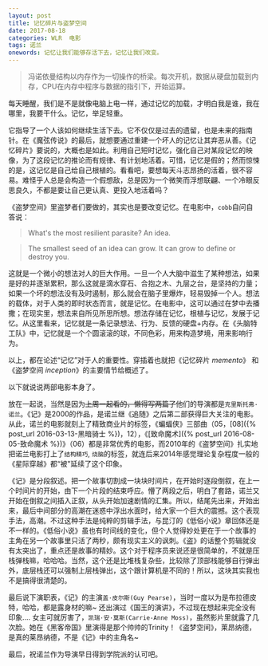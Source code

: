 ```yaml
---
layout: post
title: 记忆碎片与盗梦空间
date: 2017-08-18
categories: WLR  电影
tags: 诺兰
onewords: 记忆让我们能够存活下去，记忆让我们改变。
---
```

> 冯诺依曼结构以内存作为一切操作的桥梁。每次开机，数据从硬盘加载到内存，CPU在内存中程序与数据的指引下，开始运算。

每天睡醒，我们是不是就像电脑上电一样，通过记忆的加载，才明白我是谁，我在哪里，我要干什么。记忆，举足轻重。

它指导了一个人该如何继续生活下去。它不仅仅是过去的遗留，也是未来的指南针。在《魔弦传说》的最后，就想要通过重建一个坏人的记忆让其弃恶从善。《记忆碎片》要说的，大概也是如此。利用自己短时记忆，强化自己对某段记忆的映像，为了这段记忆的推论而有规律、有计划地活着。可惜，记忆是假的；然而惊悚的是，这记忆是自己给自己根植的。看看吧，要想每天斗志昂扬的活着，很不容易。难怪乎人总是会构造一个假想敌，总是因为一个微笑而浮想联翩、一个冷眼反思良久，不都是要让自己更认真、更投入地活着吗？

《盗梦空间》里盗梦者们要做的，其实也是要改变记忆。在电影中，`cobb`自问自答说：

> What's the most resilient parasite? An idea.

> The smallest seed of an idea can grow. It can grow to define or destroy you.

这就是一个微小的想法对人的巨大作用。一旦一个人大脑中滋生了某种想法，如果是好的并逐渐累积，那么这就是滴水穿石、合抱之木、九层之台，是坚持的力量；如果一个坏的想法没有及时遏制，那么就会在脑子里爆炸，轻易毁掉一个人。想法的载体，对于人类的即时状态而言，就是记忆。在电影中，这可以通过在梦中去播撒；在现实里，想法来自所见所思所想。想法存储在记忆，根植与记忆，发展于记忆。从这里看来，记忆就是一条记录想法、行为、反馈的硬盘+内存。在《头脑特工队》中，记忆就是一个个圆滚滚的球，不同色彩，用来构造梦境，用来影响行为。

以上，都在论述“记忆”对于人的重要性。穿插着也就把《记忆碎片 *memento*》 和 《盗梦空间 *inception*》的主要情节给概述了。

以下就说说两部电影本身了。

放在一起说，当然是因为<del>上周一起看的，懒得写两篇了</del>他们的导演都是`克里斯托弗·诺兰`。《记》是2000的作品，是诺兰继《追随》之后第二部获得巨大关注的电影。从此，诺兰的电影就刻上了精致商业片的标签，《蝙蝠侠》三部曲（05，[08]({% post_url 2016-03-13-黑暗骑士 %})，12），《[致命魔术]({% post_url 2016-08-05-致命魔术 %})》（06）都是非常优秀的电影，而2010年的《盗梦空间》扎实地把诺兰电影打上了`结构精巧`, `烧脑`的标签，就连后来2014年感觉理论复杂程度一般的《星际穿越》都“被"延续了这个印象。

《记》是分段叙述。把一个故事切割成一块块时间片，在开始时逐段倒叙，在上一个时间片的开始，由下一个片段的结束呼应。懵了两段之后，明白了套路，诺兰又开始在倒叙之间插入正叙，从头开始加速剧情的汇集。所以，结尾先出来，开始出来，最后中间部分的高潮在迷惑中浮出水面时，给大家一个巨大的震撼。这个表现手法，高潮。不过这种手法是纯粹的剪辑手法，与昆汀的《低俗小说》章回体还是不一样的。《低俗小说》虽也有时间线的变化，但个人觉得妙处更在于一个故事的主角在另一个故事里只活了两秒，颇有现实主义的讽刺。《盗》的话整个剪辑就没有太突出了，重点还是故事的精妙。这个对于程序员来说还是很简单的，不就是压栈弹栈嘛，哈哈哈。当然，这个还是比堆栈复杂些，比较除了顶部栈能够自行弹出外，底层栈还可以强制上层栈弹出，这个跟计算机是不同的！所以，这块其实我也不是搞得很清楚的。

最后说下演职表，《记》的主演`盖·皮尔斯(Guy Pearse)`，当时一度以为是布拉德皮特，哈哈，都是露身材的嘛~ 还出演过《国王的演讲》，不过现在想起来完全没有印象.... 女主可就厉害了，`凯瑞·安·莫斯(Carrie-Anne Moss)`，虽然影片里就露了几次脸。她在《黑客帝国》里演得是那个帅帅的Trinity！《盗梦空间》，莱昂纳德，是真的莱昂纳德，不是《记》中的主角名~ 

最后，祝诺兰作为导演早日得到学院派的认可吧。
